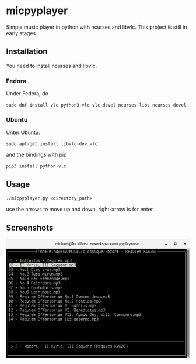 # micpyplayer
Simple music player in python with ncurses and libvlc. This project is still in early stages.

## Installation 

You need to install ncurses and libvlc. 

### Fedora 

Under Fedora, do

    sudo dnf install vlc python3-vlc vlc-devel ncurses-libs ncurses-devel

### Ubuntu

Unter Ubuntu:

    sudo apt-get install libvlc-dev vlc

and the bindings with pip 

    pip3 install python-vlc


## Usage
    ./micpyplayer.py <directory_path>
use the arrows to move up and down, right-arrow is for enter.

## Screenshots

![alt text](https://github.com/antismap/micpyplayer/blob/master/screenshots/screen1.jpg?raw=true)

